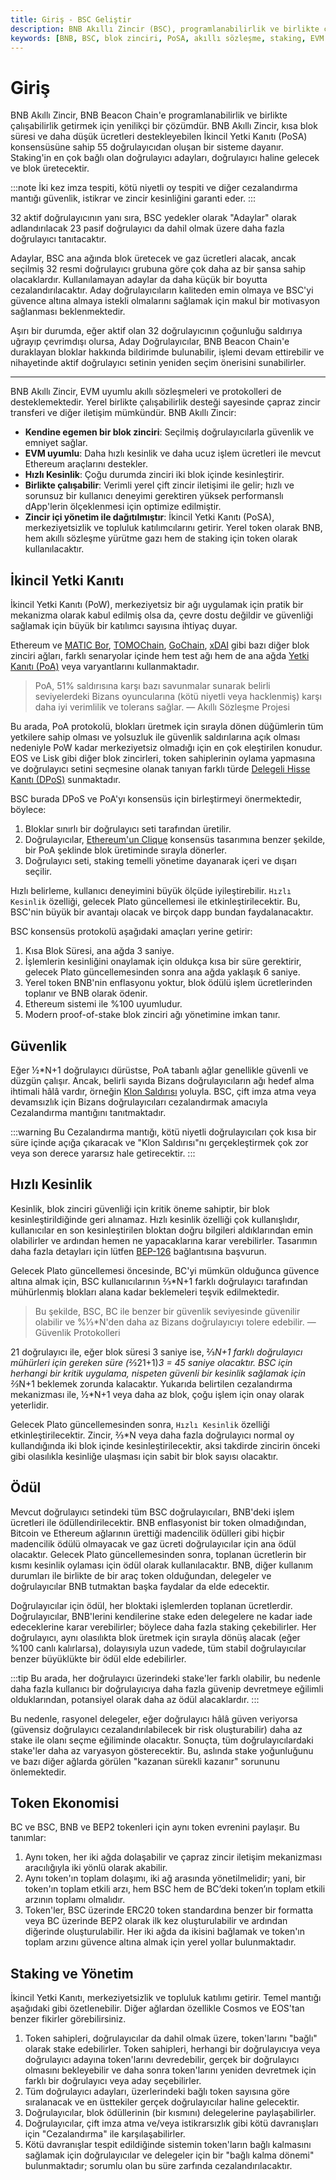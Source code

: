 ```yaml
---
title: Giriş - BSC Geliştir
description: BNB Akıllı Zincir (BSC), programlanabilirlik ve birlikte çalışabilirlik sunan yenilikçi bir blok zinciri platformudur. PoSA konsensüs sistemi ile güvenli ve istikrarlı bir çözüm sağlar. Bu yapı, etkin madencilik ve topluluk katılımını teşvik eder.
keywords: [BNB, BSC, blok zinciri, PoSA, akıllı sözleşme, staking, EVM uyumlu]
---
```


# Giriş

BNB Akıllı Zincir, BNB Beacon Chain'e programlanabilirlik ve birlikte çalışabilirlik getirmek için yenilikçi bir çözümdür. BNB Akıllı Zincir, kısa blok süresi ve daha düşük ücretleri destekleyebilen İkincil Yetki Kanıtı (PoSA) konsensüsüne sahip 55 doğrulayıcıdan oluşan bir sisteme dayanır. Staking'in en çok bağlı olan doğrulayıcı adayları, doğrulayıcı haline gelecek ve blok üretecektir. 

:::note
İki kez imza tespiti, kötü niyetli oy tespiti ve diğer cezalandırma mantığı güvenlik, istikrar ve zincir kesinliğini garanti eder. 
:::

32 aktif doğrulayıcının yanı sıra, BSC yedekler olarak "Adaylar" olarak adlandırılacak 23 pasif doğrulayıcı da dahil olmak üzere daha fazla doğrulayıcı tanıtacaktır. 

Adaylar, BSC ana ağında blok üretecek ve gaz ücretleri alacak, ancak seçilmiş 32 resmi doğrulayıcı grubuna göre çok daha az bir şansa sahip olacaklardır. Kullanılamayan adaylar da daha küçük bir boyutta cezalandırılacaktır. Aday doğrulayıcıların kaliteden emin olmaya ve BSC'yi güvence altına almaya istekli olmalarını sağlamak için makul bir motivasyon sağlanması beklenmektedir. 

Aşırı bir durumda, eğer aktif olan 32 doğrulayıcının çoğunluğu saldırıya uğrayıp çevrimdışı olursa, Aday Doğrulayıcılar, BNB Beacon Chain'e duraklayan bloklar hakkında bildirimde bulunabilir, işlemi devam ettirebilir ve nihayetinde aktif doğrulayıcı setinin yeniden seçim önerisini sunabilirler.

---

BNB Akıllı Zincir, EVM uyumlu akıllı sözleşmeleri ve protokolleri de desteklemektedir. Yerel birlikte çalışabilirlik desteği sayesinde çapraz zincir transferi ve diğer iletişim mümkündür. BNB Akıllı Zincir:

* **Kendine egemen bir blok zinciri**: Seçilmiş doğrulayıcılarla güvenlik ve emniyet sağlar.
* **EVM uyumlu**: Daha hızlı kesinlik ve daha ucuz işlem ücretleri ile mevcut Ethereum araçlarını destekler.
* **Hızlı Kesinlik**: Çoğu durumda zinciri iki blok içinde kesinleştirir.
* **Birlikte çalışabilir**: Verimli yerel çift zincir iletişimi ile gelir; hızlı ve sorunsuz bir kullanıcı deneyimi gerektiren yüksek performanslı dApp'lerin ölçeklenmesi için optimize edilmiştir.
* **Zincir içi yönetim ile dağıtılmıştır**: İkincil Yetki Kanıtı (PoSA), merkeziyetsizlik ve topluluk katılımcılarını getirir. Yerel token olarak BNB, hem akıllı sözleşme yürütme gazı hem de staking için token olarak kullanılacaktır.

## İkincil Yetki Kanıtı

İkincil Yetki Kanıtı (PoW), merkeziyetsiz bir ağı uygulamak için pratik bir mekanizma olarak kabul edilmiş olsa da, çevre dostu değildir ve güvenliği sağlamak için büyük bir katılımcı sayısına ihtiyaç duyar.

Ethereum ve [MATIC Bor](https://github.com/maticnetwork/bor), [TOMOChain](https://tomochain.com/), [GoChain](https://gochain.io/), [xDAI](https://xdai.io/) gibi bazı diğer blok zinciri ağları, farklı senaryolar içinde hem test ağı hem de ana ağda [Yetki Kanıtı (PoA)](https://en.wikipedia.org/wiki/Proof_of_authority) veya varyantlarını kullanmaktadır. 

> PoA, 51% saldırısına karşı bazı savunmalar sunarak belirli seviyelerdeki Bizans oyuncularına (kötü niyetli veya hacklenmiş) karşı daha iyi verimlilik ve tolerans sağlar. 
> — Akıllı Sözleşme Projesi   

Bu arada, PoA protokolü, blokları üretmek için sırayla dönen düğümlerin tüm yetkilere sahip olması ve yolsuzluk ile güvenlik saldırılarına açık olması nedeniyle PoW kadar merkeziyetsiz olmadığı için en çok eleştirilen konudur. EOS ve Lisk gibi diğer blok zincirleri, token sahiplerinin oylama yapmasına ve doğrulayıcı setini seçmesine olanak tanıyan farklı türde [Delegeli Hisse Kanıtı (DPoS)](https://en.bitcoinwiki.org/wiki/DPoS) sunmaktadır. 

BSC burada DPoS ve PoA'yı konsensüs için birleştirmeyi önermektedir, böylece:

1. Bloklar sınırlı bir doğrulayıcı seti tarafından üretilir.
2. Doğrulayıcılar, [Ethereum'un Clique](https://eips.ethereum.org/EIPS/eip-225) konsensüs tasarımına benzer şekilde, bir PoA şeklinde blok üretiminde sırayla dönerler.
3. Doğrulayıcı seti, staking temelli yönetime dayanarak içeri ve dışarı seçilir.

Hızlı belirleme, kullanıcı deneyimini büyük ölçüde iyileştirebilir. `Hızlı Kesinlik` özelliği, gelecek Plato güncellemesi ile etkinleştirilecektir. Bu, BSC'nin büyük bir avantajı olacak ve birçok dapp bundan faydalanacaktır.

BSC konsensüs protokolü aşağıdaki amaçları yerine getirir:

1. Kısa Blok Süresi, ana ağda 3 saniye.
2. İşlemlerin kesinliğini onaylamak için oldukça kısa bir süre gerektirir, gelecek Plato güncellemesinden sonra ana ağda yaklaşık 6 saniye.
3. Yerel token BNB'nin enflasyonu yoktur, blok ödülü işlem ücretlerinden toplanır ve BNB olarak ödenir.
4. Ethereum sistemi ile %100 uyumludur.
5. Modern proof-of-stake blok zinciri ağı yönetimine imkan tanır.

## Güvenlik

Eğer ½*N+1 doğrulayıcı dürüstse, PoA tabanlı ağlar genellikle güvenli ve düzgün çalışır. Ancak, belirli sayıda Bizans doğrulayıcıların ağı hedef alma ihtimali hâlâ vardır, örneğin [Klon Saldırısı](https://arxiv.org/pdf/1902.10244.pdf) yoluyla. BSC, çift imza atma veya devamsızlık için Bizans doğrulayıcıları cezalandırmak amacıyla Cezalandırma mantığını tanıtmaktadır. 

:::warning
Bu Cezalandırma mantığı, kötü niyetli doğrulayıcıları çok kısa bir süre içinde açığa çıkaracak ve "Klon Saldırısı"nı gerçekleştirmek çok zor veya son derece yararsız hale getirecektir. 
:::

## Hızlı Kesinlik

Kesinlik, blok zinciri güvenliği için kritik öneme sahiptir, bir blok kesinleştirildiğinde geri alınamaz. Hızlı kesinlik özelliği çok kullanışlıdır, kullanıcılar en son kesinleştirilen bloktan doğru bilgileri aldıklarından emin olabilirler ve ardından hemen ne yapacaklarına karar verebilirler. Tasarımın daha fazla detayları için lütfen [BEP-126](https://github.com/bnb-chain/BEPs/blob/master/BEPs/BEP126.md) bağlantısına başvurun.

Gelecek Plato güncellemesi öncesinde, BC'yi mümkün olduğunca güvence altına almak için, BSC kullanıcılarının ⅔*N+1 farklı doğrulayıcı tarafından mühürlenmiş blokları alana kadar beklemeleri teşvik edilmektedir. 

> Bu şekilde, BSC, BC ile benzer bir güvenlik seviyesinde güvenilir olabilir ve %⅓*N'den daha az Bizans doğrulayıcıyı tolere edebilir.
> — Güvenlik Protokolleri   

21 doğrulayıcı ile, eğer blok süresi 3 saniye ise, ⅔*N+1 farklı doğrulayıcı mühürleri için gereken süre (⅔*21+1)*3 = 45 saniye olacaktır. BSC için herhangi bir kritik uygulama, nispeten güvenli bir kesinlik sağlamak için ⅔*N+1 beklemek zorunda kalacaktır. Yukarıda belirtilen cezalandırma mekanizması ile, ½*N+1 veya daha az blok, çoğu işlem için onay olarak yeterlidir.

Gelecek Plato güncellemesinden sonra, `Hızlı Kesinlik` özelliği etkinleştirilecektir. Zincir, ⅔*N veya daha fazla doğrulayıcı normal oy kullandığında iki blok içinde kesinleştirilecektir, aksi takdirde zincirin önceki gibi olasılıkla kesinliğe ulaşması için sabit bir blok sayısı olacaktır.

## Ödül

Mevcut doğrulayıcı setindeki tüm BSC doğrulayıcıları, BNB'deki işlem ücretleri ile ödüllendirilecektir. BNB enflasyonist bir token olmadığından, Bitcoin ve Ethereum ağlarının ürettiği madencilik ödülleri gibi hiçbir madencilik ödülü olmayacak ve gaz ücreti doğrulayıcılar için ana ödül olacaktır. Gelecek Plato güncellemesinden sonra, toplanan ücretlerin bir kısmı kesinlik oylaması için ödül olarak kullanılacaktır. BNB, diğer kullanım durumları ile birlikte de bir araç token olduğundan, delegeler ve doğrulayıcılar BNB tutmaktan başka faydalar da elde edecektir.

Doğrulayıcılar için ödül, her bloktaki işlemlerden toplanan ücretlerdir. Doğrulayıcılar, BNB'lerini kendilerine stake eden delegelere ne kadar iade edeceklerine karar verebilirler; böylece daha fazla staking çekebilirler. Her doğrulayıcı, aynı olasılıkta blok üretmek için sırayla dönüş alacak (eğer %100 canlı kalırlarsa), dolayısıyla uzun vadede, tüm stabil doğrulayıcılar benzer büyüklükte bir ödül elde edebilirler. 

:::tip
Bu arada, her doğrulayıcı üzerindeki stake'ler farklı olabilir, bu nedenle daha fazla kullanıcı bir doğrulayıcıya daha fazla güvenip devretmeye eğilimli olduklarından, potansiyel olarak daha az ödül alacaklardır.
:::

Bu nedenle, rasyonel delegeler, eğer doğrulayıcı hâlâ güven veriyorsa (güvensiz doğrulayıcı cezalandırılabilecek bir risk oluşturabilir) daha az stake ile olanı seçme eğiliminde olacaktır. Sonuçta, tüm doğrulayıcılardaki stake'ler daha az varyasyon gösterecektir. Bu, aslında stake yoğunluğunu ve bazı diğer ağlarda görülen "kazanan sürekli kazanır" sorununu önlemektedir.

## Token Ekonomisi

BC ve BSC, BNB ve BEP2 tokenleri için aynı token evrenini paylaşır. Bu tanımlar:

1. Aynı token, her iki ağda dolaşabilir ve çapraz zincir iletişim mekanizması aracılığıyla iki yönlü olarak akabilir.
2. Aynı token'ın toplam dolaşımı, iki ağ arasında yönetilmelidir; yani, bir token'ın toplam etkili arzı, hem BSC hem de BC’deki token’ın toplam etkili arzının toplamı olmalıdır.
3. Token'ler, BSC üzerinde ERC20 token standardına benzer bir formatta veya BC üzerinde BEP2 olarak ilk kez oluşturulabilir ve ardından diğerinde oluşturulabilir. Her iki ağda da ikisini bağlamak ve token'ın toplam arzını güvence altına almak için yerel yollar bulunmaktadır.

## Staking ve Yönetim

İkincil Yetki Kanıtı, merkeziyetsizlik ve topluluk katılımı getirir. Temel mantığı aşağıdaki gibi özetlenebilir. Diğer ağlardan özellikle Cosmos ve EOS'tan benzer fikirler görebilirsiniz.

1. Token sahipleri, doğrulayıcılar da dahil olmak üzere, token'larını "bağlı" olarak stake edebilirler. Token sahipleri, herhangi bir doğrulayıcıya veya doğrulayıcı adayına token'larını devredebilir, gerçek bir doğrulayıcı olmasını bekleyebilir ve daha sonra token'larını yeniden devretmek için farklı bir doğrulayıcı veya aday seçebilirler.
2. Tüm doğrulayıcı adayları, üzerlerindeki bağlı token sayısına göre sıralanacak ve en üsttekiler gerçek doğrulayıcılar haline gelecektir.
3. Doğrulayıcılar, blok ödüllerinin (bir kısmını) delegelerine paylaşabilirler.
4. Doğrulayıcılar, çift imza atma ve/veya istikrarsızlık gibi kötü davranışları için "Cezalandırma" ile karşılaşabilirler.
5. Kötü davranışlar tespit edildiğinde sistemin token'ların bağlı kalmasını sağlamak için doğrulayıcılar ve delegeler için bir "bağlı kalma dönemi" bulunmaktadır; sorumlu olan bu süre zarfında cezalandırılacaktır.